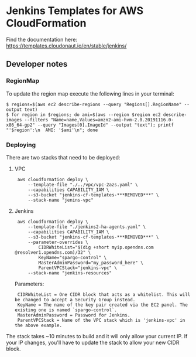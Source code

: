 # Jenkins Templates for AWS CloudFormation

Find the documentation here: https://templates.cloudonaut.io/en/stable/jenkins/

## Developer notes

### RegionMap
To update the region map execute the following lines in your terminal:

```
$ regions=$(aws ec2 describe-regions --query "Regions[].RegionName" --output text)
$ for region in $regions; do ami=$(aws --region $region ec2 describe-images --filters "Name=name,Values=amzn2-ami-hvm-2.0.20191116.0-x86_64-gp2" --query "Images[0].ImageId" --output "text"); printf "'$region':\n  AMI: '$ami'\n"; done
```

### Deploying
There are two stacks that need to be deployed:

1. VPC
     
        aws cloudformation deploy \
            --template-file "./../vpc/vpc-2azs.yaml" \
            --capabilities CAPABILITY_IAM \
            --s3-bucket "jenkins-cf-templates-***REMOVED***" \
            --stack-name "jenins-vpc"

2. Jenkins
   
        aws cloudformation deploy \
            --template-file "./jenkins2-ha-agents.yaml" \
            --capabilities CAPABILITY_IAM \
            --s3-bucket "jenkins-cf-templates-***REMOVED***" \
            --parameter-overrides \
                CIDRWhiteList="$(dig +short myip.opendns.com @resolver1.opendns.com)/32" \
                KeyName="spargo-control" \
                MasterAdminPassword="my_password_here" \
                ParentVPCStack="jenkins-vpc" \
            --stack-name "jenkins-resources"

    Parameters:
    
        CIDRWhiteList = One CIDR block that acts as a whitelist. This will be changed to accept a Security Group instead.
        KeyName = The name of the key pair created via the EC2 panel. The existing one is named `spargo-control`.
        MasterAdminPassword = Password for Jenkins.
        ParentVPCStack = Name of the VPC stack which is 'jenkins-vpc' in the above example.
        
The stack takes ~10 minutes to build and it will only allow your current IP. If your IP changes, you'll have to update the stack to allow your new CIDR block.
